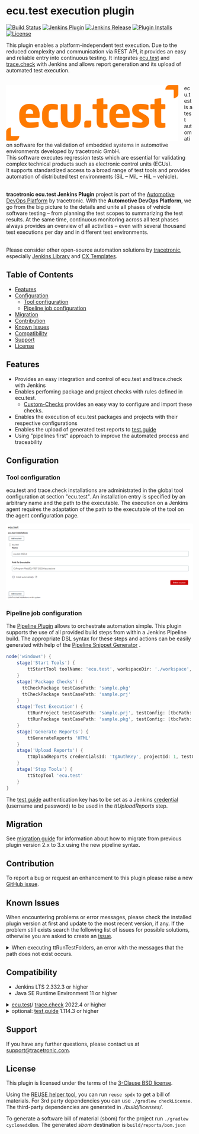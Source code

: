 # ecu.test execution plugin
[![Build Status](https://ci.jenkins.io/buildStatus/icon?job=plugins/ecu-test-execution-plugin/main)](https://ci.jenkins.io/job/plugins/job/ecu-test-execution-plugin/job/main) [![Jenkins Plugin](https://img.shields.io/jenkins/plugin/v/ecu-test-execution.svg)](https://plugins.jenkins.io/ecu-test-execution) [![Jenkins Release](https://img.shields.io/github/release/jenkinsci/ecu-test-execution-plugin.svg?label=changelog&color=orange)](https://github.com/jenkinsci/ecu-test-execution-plugin/releases) [![Plugin Installs](https://img.shields.io/jenkins/plugin/i/ecu-test-execution.svg?color=blue&logo=jenkins&logoColor=white)](https://plugins.jenkins.io/ecu-test-execution) [![License](https://img.shields.io/badge/license-3--clause%20BSD-blue.svg?style=flat&logo=opensourceinitiative&logoColor=white&color=green)](https://github.com/jenkinsci/ecu-test-execution-plugin/blob/main/LICENSE)

This plugin enables a platform-independent test execution. Due to the reduced complexity and communication via REST API,
it provides an easy and reliable entry into continuous testing. It integrates 
[ecu.test](https://www.tracetronic.com/products/ecu-test) and [trace.check](https://www.tracetronic.com/products/trace-check/) with Jenkins and allows report generation and its upload of 
automated test execution.<br><br>

<img src="docs/images/ecu.test.png" align="left" alt="ecu.test Logo" style="padding-right: 15px;height:150px"> 

ecu.test is a test automation software for the validation of embedded systems in automotive environments developed by
tracetronic GmbH.<br/>
This software executes regression tests which are essential for validating complex technical products such as electronic
control units (ECUs).<br/>
It supports standardized access to a broad range of test tools and provides automation of distributed test
environments (SiL – MiL – HiL – vehicle).<br><br>

**tracetronic ecu.test Jenkins Plugin** project is part of
the [Automotive DevOps Platform](https://www.tracetronic.com/products/automotive-devops-platform/) by tracetronic. With
the **Automotive DevOps Platform**, we go from the big picture to the details and unite all phases of vehicle software
testing – from planning the test scopes to summarizing the test results. At the same time, continuous monitoring across
all test phases always provides an overview of all activities – even with several thousand test executions per day and
in different test environments.<br><br>

Please consider other open-source automation solutions by [tracetronic](https://github.com/tracetronic?type=source),
especially [Jenkins Library](https://github.com/tracetronic/jenkins-library)
and [CX Templates](https://github.com/tracetronic/cx-templates).

## Table of Contents

- [Features](#features)
- [Configuration](#configuration)
    - [Tool configuration](#tool-configuration)
    - [Pipeline job configuration](#pipeline-job-configuration)
- [Migration](#migration)
- [Contribution](#contribution)
- [Known Issues](#known-issues)
- [Compatibility](#compatibility)
- [Support](#support)
- [License](#license)

## Features

- Provides an easy integration and control of ecu.test and trace.check with Jenkins
- Enables perfoming package and project checks with rules defined in ecu.test. 
  - [Custom-Checks](https://github.com/tracetronic/ecu-test_custom-checks) provides an easy way to configure and import these checks.
- Enables the execution of ecu.test packages and projects with their respective configurations
- Enables the upload of generated test reports to [test.guide](https://www.tracetronic.com/products/test-guide/) 
- Using "pipelines first" approach to improve the automated process and traceability

## Configuration

### Tool configuration

ecu.test and trace.check installations are administrated in the global tool configuration at section "ecu.test". An installation entry
is specified by an arbitrary name and the path to the executable. The execution on a Jenkins agent requires
the adaptation of the path to the executable of the tool on the agent configuration page.

![ecu.test](docs/images/ecu.test-config.png "ecu.test-config")

### Pipeline job configuration

The [Pipeline Plugin](https://plugins.jenkins.io/workflow-aggregator) allows to orchestrate automation simple. This
plugin supports the use of all provided build steps from within a Jenkins Pipeline build. The appropriate DSL syntax for
these steps and actions can be easily generated with help of
the [Pipeline Snippet Generator](https://github.com/jenkinsci/pipeline-plugin/blob/master/TUTORIAL.md#exploring-the-snippet-generator)
.

```groovy
node('windows') {
    stage('Start Tools') {
        ttStartTool toolName: 'ecu.test', workspaceDir: './workspace', settingsDir: './settings'
    }
    stage('Package Checks') {
      ttCheckPackage testCasePath: 'sample.pkg'
      ttCheckPackage testCasePath: 'sample.prj'
    }
    stage('Test Execution') {
        ttRunProject testCasePath: 'sample.prj', testConfig: [tbcPath: 'sample.tbc', tcfPath: 'sample.tcf', constants: [[label: 'sample', value: '123']]]
        ttRunPackage testCasePath: 'sample.pkg', testConfig: [tbcPath: '', tcfPath: '', forceConfigurationReload: true, constants: [[label: 'sample', value: '\'sampleValue\'']]]
    }
    stage('Generate Reports') {
        ttGenerateReports 'HTML'
    }
    stage('Upload Reports') {
        ttUploadReports credentialsId: 'tgAuthKey', projectId: 1, testGuideUrl: 'http://HOST:Port'
    }
    stage('Stop Tools') {
        ttStopTool 'ecu.test'
    }
}
```

The [test.guide](https://www.tracetronic.com/products/test-guide/) authentication key has to be set as a Jenkins 
[credential](https://www.jenkins.io/doc/book/using/using-credentials/) (username and password) to be used in the *ttUploadReports* step.

## Migration

See [migration guide](docs/Migration.md) for information about how to migrate from previous plugin version 2.x to 3.x using the new pipeline syntax.

## Contribution

To report a bug or request an enhancement to this plugin please raise a
new [GitHub issue](https://github.com/jenkinsci/ecu-test-execution-plugin/issues/new/choose).

## Known Issues

When encountering problems or error messages, please check the installed plugin version at first and update to the most recent version, if any.
If the problem still exists search the following list of issues for possible solutions, otherwise you are asked to create an [issue](#contribution).

<details>
    <summary>When executing ttRunTestFolders, an error with the messages that the path does not exist occurs.</summary>

> This is an issue related to the path resolution. In order to resolve paths correctly, ecu.test needs to be run either
> on the server, or on a machine together with the step-executing Jenkins agent. This means in particular, that, when
> using a containerized version of ecu.test, the executing Jenkins agent needs to be within the same container.
</details>

## Compatibility  

- Jenkins LTS 2.332.3 or higher
- Java SE Runtime Environment 11 or higher 

 <details>
    <summary><a href="https://www.tracetronic.com/products/ecu-test">ecu.test</a>/
    <a href="https://www.tracetronic.com/products/trace-check/">trace.check</a> 2022.4 or higher </summary>

| Version |    latest - 3.1    |        3.0         |
|:-------:|:------------------:|:------------------:|
| 2024.1  | :heavy_check_mark: |        :x:         |
| 2023.4  | :heavy_check_mark: |        :x:         |
| 2023.3  | :heavy_check_mark: |        :x:         |
| 2023.2  | :heavy_check_mark: | :heavy_check_mark: |
| 2023.1  | :heavy_check_mark: | :heavy_check_mark: |
| 2022.4  | :heavy_check_mark: | :heavy_check_mark: |

:warning: Please note that compatibility for trace.check is only warranted for __Windows__ OS.

</details>
<details>
    <summary>optional: <a href="https://www.tracetronic.com/products/test-guide">test.guide</a> 1.114.3 or higher</summary>

| Version |    latest - 3.0    |
|:-------:|:------------------:|
| 1.147.0 | :heavy_check_mark: |
| 1.142.0 | :heavy_check_mark: |

 </details>

## Support

If you have any further questions, please contact us at [support@tracetronic.com](mailto:support@tracetronic.com).

## License

This plugin is licensed under the terms of the [3-Clause BSD license](LICENSES/BSD-3-Clause.txt).

Using the [REUSE helper tool](https://github.com/fsfe/reuse-tool), you can run `reuse spdx` to get a bill of materials. 
For 3rd party dependencies you can use `./gradlew checkLicense`. The third-party dependencies are generated in 
_./build/licenses/_.

To generate a software bill of material (sbom) for the project run ```./gradlew cyclonedxBom```. The generated _sbom_ destination is ```build/reports/bom.json```
